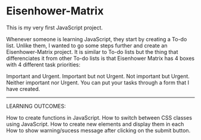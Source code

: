 # Eisenhower-Matrix

This is my very first JavaScript project.

Whenever someone is learning JavaScript, they start by creating a To-do list. Unlike them, I wanted to go some steps further and create an Eisenhower-Matrix project. It is similar to To-do lists but the thing that differenciates it from other To-do lists is that Eisenhower Matrix has 4 boxes with 4 different task priorities:

Important and Urgent.
Important but not Urgent.
Not important but Urgent.
Neither important nor Urgent.
You can put your tasks through a form that I have created.

------------------
LEARNING OUTCOMES:

How to create functions in JavaScript.
How to switch between CSS classes using JavaScript.
How to create new elements and display them in each
How to show warning/sucess message after clicking on the submit button.
